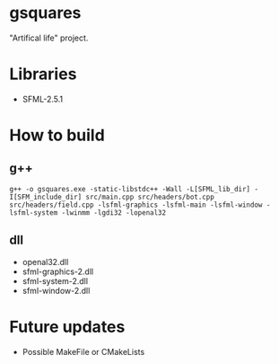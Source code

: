 # gsquares
"Artifical life" project.

Libraries
============
* SFML-2.5.1

How to build
===================
g++
--------------
`g++ -o gsquares.exe -static-libstdc++ -Wall -L[SFML_lib_dir] -I[SFM_include_dir] src/main.cpp src/headers/bot.cpp src/headers/field.cpp -lsfml-graphics -lsfml-main -lsfml-window -lsfml-system -lwinmm -lgdi32 -lopenal32`

dll
----------------
* openal32.dll
* sfml-graphics-2.dll
* sfml-system-2.dll
* sfml-window-2.dll

Future updates
==============
* Possible MakeFile or CMakeLists
